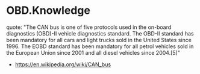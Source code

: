 # OBD.Knowledge

quote:
"The CAN bus is one of five protocols used in the on-board diagnostics (OBD)-II vehicle diagnostics standard. The OBD-II standard has been mandatory for all cars and light trucks sold in the United States since 1996. The EOBD standard has been mandatory for all petrol vehicles sold in the European Union since 2001 and all diesel vehicles since 2004.[5]"
- https://en.wikipedia.org/wiki/CAN_bus
